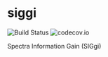 # siggi 
![Build Status](https://travis-ci.org/jbkalmbach/siggi.svg?branch=master) ![codecov.io](https://codecov.io/github/jbkalmbach/siggi/coverage.svg?branch=master)

Spectra Information Gain (SIGgi)

